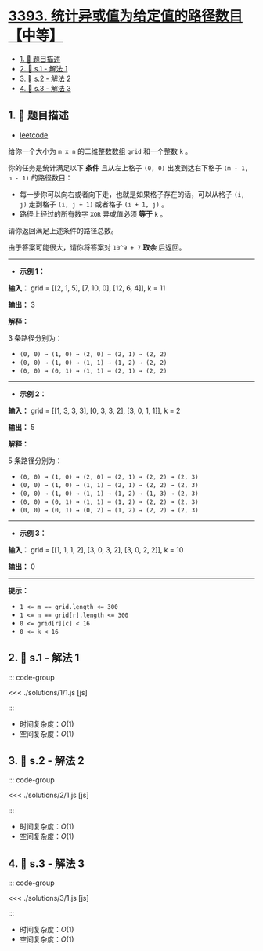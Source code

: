 # [3393. 统计异或值为给定值的路径数目【中等】](https://github.com/tnotesjs/TNotes.leetcode/tree/main/notes/3393.%20%E7%BB%9F%E8%AE%A1%E5%BC%82%E6%88%96%E5%80%BC%E4%B8%BA%E7%BB%99%E5%AE%9A%E5%80%BC%E7%9A%84%E8%B7%AF%E5%BE%84%E6%95%B0%E7%9B%AE%E3%80%90%E4%B8%AD%E7%AD%89%E3%80%91)

<!-- region:toc -->

- [1. 📝 题目描述](#1--题目描述)
- [2. 🎯 s.1 - 解法 1](#2--s1---解法-1)
- [3. 🎯 s.2 - 解法 2](#3--s2---解法-2)
- [4. 🎯 s.3 - 解法 3](#4--s3---解法-3)

<!-- endregion:toc -->

## 1. 📝 题目描述

- [leetcode](https://leetcode.cn/problems/count-paths-with-the-given-xor-value/)

给你一个大小为 `m x n` 的二维整数数组 `grid` 和一个整数 `k` 。

你的任务是统计满足以下 **条件** 且从左上格子 `(0, 0)` 出发到达右下格子 `(m - 1, n - 1)` 的路径数目：

- 每一步你可以向右或者向下走，也就是如果格子存在的话，可以从格子 `(i, j)` 走到格子 `(i, j + 1)` 或者格子 `(i + 1, j)` 。
- 路径上经过的所有数字 `XOR` 异或值必须 **等于** `k` 。

请你返回满足上述条件的路径总数。

由于答案可能很大，请你将答案对 `10^9 + 7` **取余** 后返回。

---

- **示例 1：**

**输入：** grid = [[2, 1, 5], [7, 10, 0], [12, 6, 4]], k = 11

**输出：** 3

**解释：**

3 条路径分别为：

- `(0, 0) → (1, 0) → (2, 0) → (2, 1) → (2, 2)`
- `(0, 0) → (1, 0) → (1, 1) → (1, 2) → (2, 2)`
- `(0, 0) → (0, 1) → (1, 1) → (2, 1) → (2, 2)`

---

- **示例 2：**

**输入：** grid = [[1, 3, 3, 3], [0, 3, 3, 2], [3, 0, 1, 1]], k = 2

**输出：** 5

**解释：**

5 条路径分别为：

- `(0, 0) → (1, 0) → (2, 0) → (2, 1) → (2, 2) → (2, 3)`
- `(0, 0) → (1, 0) → (1, 1) → (2, 1) → (2, 2) → (2, 3)`
- `(0, 0) → (1, 0) → (1, 1) → (1, 2) → (1, 3) → (2, 3)`
- `(0, 0) → (0, 1) → (1, 1) → (1, 2) → (2, 2) → (2, 3)`
- `(0, 0) → (0, 1) → (0, 2) → (1, 2) → (2, 2) → (2, 3)`

---

- **示例 3：**

**输入：** grid = [[1, 1, 1, 2], [3, 0, 3, 2], [3, 0, 2, 2]], k = 10

**输出：** 0

---

**提示：**

- `1 <= m == grid.length <= 300`
- `1 <= n == grid[r].length <= 300`
- `0 <= grid[r][c] < 16`
- `0 <= k < 16`

## 2. 🎯 s.1 - 解法 1

::: code-group

<<< ./solutions/1/1.js [js]

:::

- 时间复杂度：$O(1)$
- 空间复杂度：$O(1)$

## 3. 🎯 s.2 - 解法 2

::: code-group

<<< ./solutions/2/1.js [js]

:::

- 时间复杂度：$O(1)$
- 空间复杂度：$O(1)$

## 4. 🎯 s.3 - 解法 3

::: code-group

<<< ./solutions/3/1.js [js]

:::

- 时间复杂度：$O(1)$
- 空间复杂度：$O(1)$
